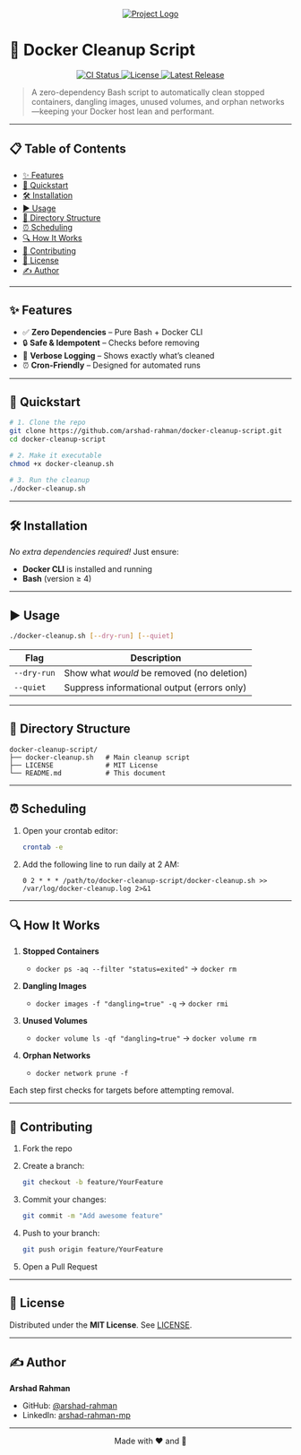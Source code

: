 <!-- PROJECT LOGO -->
<p align="center">
  <a href="https://github.com/arshad-rahman/docker-cleanup-script">
    <img src="https://img.shields.io/badge/Docker-Cleanup-blue?logo=docker&style=for-the-badge" alt="Project Logo" />
  </a>
</p>

# 🧹 Docker Cleanup Script

<p align="center">
  <a href="https://github.com/arshad-rahman/docker-cleanup-script/actions">
    <img src="https://img.shields.io/github/actions/workflow/status/arshad-rahman/docker-cleanup-script/ci.yml?branch=main&style=flat-square" alt="CI Status" />
  </a>
  <a href="https://github.com/arshad-rahman/docker-cleanup-script/blob/main/LICENSE">
    <img src="https://img.shields.io/github/license/arshad-rahman/docker-cleanup-script?style=flat-square" alt="License" />
  </a>
  <a href="https://github.com/arshad-rahman/docker-cleanup-script/releases">
    <img src="https://img.shields.io/github/v/release/arshad-rahman/docker-cleanup-script?style=flat-square" alt="Latest Release" />
  </a>
</p>

> A zero-dependency Bash script to automatically clean stopped containers, dangling images, unused volumes, and orphan networks—keeping your Docker host lean and performant.

---

## 📋 Table of Contents

- [✨ Features](#-features)
- [🚀 Quickstart](#-quickstart)
- [🛠️ Installation](#-installation)
- [▶️ Usage](#-usage)
- [📂 Directory Structure](#-directory-structure)
- [⏰ Scheduling](#-scheduling)
- [🔍 How It Works](#-how-it-works)
- [🤝 Contributing](#-contributing)
- [📄 License](#-license)
- [✍️ Author](#-author)

---

## ✨ Features

- ✅ **Zero Dependencies** – Pure Bash + Docker CLI  
- 🔒 **Safe & Idempotent** – Checks before removing  
- 📣 **Verbose Logging** – Shows exactly what’s cleaned  
- ⏰ **Cron-Friendly** – Designed for automated runs  

---

## 🚀 Quickstart

```bash
# 1. Clone the repo
git clone https://github.com/arshad-rahman/docker-cleanup-script.git
cd docker-cleanup-script

# 2. Make it executable
chmod +x docker-cleanup.sh

# 3. Run the cleanup
./docker-cleanup.sh
````

---

## 🛠️ Installation

*No extra dependencies required!*
Just ensure:

* **Docker CLI** is installed and running
* **Bash** (version ≥ 4)

---

## ▶️ Usage

```bash
./docker-cleanup.sh [--dry-run] [--quiet]
```

| Flag        | Description                                 |
| ----------- | ------------------------------------------- |
| `--dry-run` | Show what *would* be removed (no deletion)  |
| `--quiet`   | Suppress informational output (errors only) |

---

## 📂 Directory Structure

```text
docker-cleanup-script/
├── docker-cleanup.sh   # Main cleanup script
├── LICENSE             # MIT License
└── README.md           # This document
```

---

## ⏰ Scheduling

1. Open your crontab editor:

   ```bash
   crontab -e
   ```
2. Add the following line to run daily at 2 AM:

   ```cron
   0 2 * * * /path/to/docker-cleanup-script/docker-cleanup.sh >> /var/log/docker-cleanup.log 2>&1
   ```

---

## 🔍 How It Works

1. **Stopped Containers**

   * `docker ps -aq --filter "status=exited"` → `docker rm`

2. **Dangling Images**

   * `docker images -f "dangling=true" -q` → `docker rmi`

3. **Unused Volumes**

   * `docker volume ls -qf "dangling=true"` → `docker volume rm`

4. **Orphan Networks**

   * `docker network prune -f`

Each step first checks for targets before attempting removal.

---

## 🤝 Contributing

1. Fork the repo
2. Create a branch:

   ```bash
   git checkout -b feature/YourFeature
   ```
3. Commit your changes:

   ```bash
   git commit -m "Add awesome feature"
   ```
4. Push to your branch:

   ```bash
   git push origin feature/YourFeature
   ```
5. Open a Pull Request

---

## 📄 License

Distributed under the **MIT License**. See [LICENSE](LICENSE).

---

## ✍️ Author

**Arshad Rahman**

* GitHub: [@arshad-rahman](https://github.com/arshad-rahman)
* LinkedIn: [arshad-rahman-mp](https://www.linkedin.com/in/arshad-rahman-mp)

---

<p align="center">Made with ❤️ and 🐳</p>
